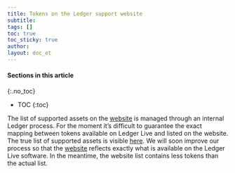 ```yaml
---
title: Tokens on the Ledger support website
subtitle:
tags: []
toc: true
toc_sticky: true
author:
layout: doc_et
---
```


#### Sections in this article
{:.no_toc}
* TOC
{:toc}


The list of supported assets on the [website](https://www.ledger.com/supported-crypto-assets/) is managed through an internal Ledger process. For the moment it’s difficult to guarantee the exact mapping between tokens available on Ledger Live and listed on the website. The true list of supported assets is visible [here](https://github.com/LedgerHQ/ledgerjs/tree/master/packages/cryptoassets/data).  We will soon improve our process so that the [website](https://www.ledger.com/supported-crypto-assets/) reflects exactly what is available on the Ledger Live software. In the meantime, the website list contains less tokens than the actual list.
